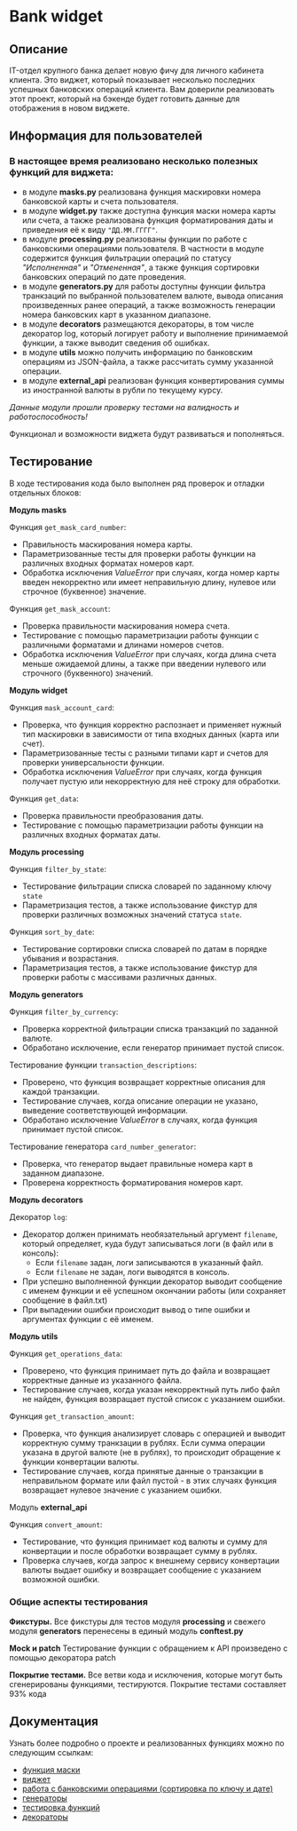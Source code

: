 # Bank widget

## Описание
IT-отдел крупного банка делает новую фичу для личного кабинета клиента. 
Это виджет, который показывает несколько последних успешных банковских операций клиента. 
Вам доверили реализовать этот проект, который на бэкенде будет готовить данные для отображения в новом виджете.

## Информация для пользователей
### В настоящее время реализовано несколько полезных функций для виджета:
+ в модуле **masks.py** реализована функция маскировки номера банковской карты и счета пользователя.
+ в модуле **widget.py** также доступна функция маски номера карты или счета, а также реализована функция форматирования даты и приведения её к виду `"ДД.ММ.ГГГГ"`.
+ в модуле **processing.py** реализованы функции по работе с банковскими операциями пользователя. В частности в модуле содержится функция фильтрации операций по статусу *"Исполненная"* и *"Отмененная"*, а также функция сортировки банковских операций по дате проведения.
+ в модуле **generators.py** для работы доступны функции фильтра транкзаций по выбранной пользователем валюте, вывода описания произведенных ранее операций, а также возможность генерации номера банковских карт в указанном диапазоне.
+ в модуле **decorators** размещаются декораторы, в том числе декоратор log, который логирует работу и выполнение принимаемой функции, а также выводит сведения об ошибках.
+ в модуле **utils** можно получить информацию по банковским операциям из JSON-файла, а также рассчитать сумму указанной операции.
+ в модуле **external_api** реализован функция конвертирования суммы из иностранной валюты в рубли по текущему курсу.

_Данные модули прошли проверку тестами на валидность и работоспособность!_

Функционал и возможности виджета будут развиваться и пополняться.

## Тестирование
В ходе тестирования кода было выполнен ряд проверок и отладки отдельных блоков:

**Модуль masks**  

Функция `get_mask_card_number`:
+ Правильность маскирования номера карты.
+ Параметризованные тесты для проверки работы функции на различных входных форматах номеров карт.
+ Обработка исключения _ValueError_ при случаях, когда номер карты введен некорректно или имеет неправильную длину, нулевое или строчное (буквенное) значение. 

Функция `get_mask_account`:
+ Проверка правильности маскирования номера счета.
+ Тестирование с помощью параметризации работы функции с различными форматами и длинами номеров счетов.
+ Обработка исключения _ValueError_ при случаях, когда длина счета меньше ожидаемой длины, а также при введении нулевого или строчного (буквенного) значений.

**Модуль widget**  

Функция `mask_account_card`:
+ Проверка, что функция корректно распознает и применяет нужный тип маскировки в зависимости от типа входных данных (карта или счет).
+ Параметризованные тесты с разными типами карт и счетов для проверки универсальности функции.
+ Обработка исключения _ValueError_ при случаях, когда функция получает пустую или некорректную для неё строку для обработки.

Функция `get_data`:
+ Проверка правильности преобразования даты.
+ Тестирование с помощью параметризации работы функции на различных входных форматах даты.

**Модуль processing**  

Функция `filter_by_state`:
+ Тестирование фильтрации списка словарей по заданному ключу `state`
+ Параметризация тестов, а также использование фикстур для проверки различных возможных значений статуса `state`.

Функция `sort_by_date`:
+ Тестирование сортировки списка словарей по датам в порядке убывания и возрастания.
+ Параметризация тестов, а также использование фикстур для проверки работы с массивами различных данных.

**Модуль generators**

Функция `filter_by_currency`:
+ Проверка корректной фильтрации списка транзакций по заданной валюте.
+ Обработано исключение, если генератор принимает пустой список.

Тестирование функции `transaction_descriptions`:
+ Проверено, что функция возвращает корректные описания для каждой транзакции.
+ Тестирование случаев, когда описание операции не указано, выведение соответствующей информации.
+ Обработано исключение _ValueError_ в случаях, когда функция принимает пустой список.

Тестирование генератора `card_number_generator`:
+ Проверка, что генератор выдает правильные номера карт в заданном диапазоне.
+ Проверена корректность форматирования номеров карт.

**Модуль decorators**

Декоратор `log`:
+ Декоратор должен принимать необязательный аргумент `filename`, который определяет, куда будут записываться логи (в файл или в консоль):
    - Если `filename` задан, логи записываются в указанный файл.
    - Если `filename` не задан, логи выводятся в консоль.
+ При успешно выполненной функции декоратор выводит сообщение с именем функции и её успешном окончании работы (или сохраняет сообщение в файл.txt)
+ При выпадении ошибки происходит вывод о типе ошибки и аргументах функции с её именем.

**Модуль utils**

Функция `get_operations_data`:
+ Проверено, что функция принимает путь до файла и возвращает корректные данные из указанного файла.
+ Тестирование случаев, когда указан некорректный путь либо файл не найден, функция возвращает пустой список с указанием ошибки.

Функция `get_transaction_amount`:
+ Проверка, что функция анализирует словарь с операцией и выводит корректную сумму транкзации в рублях. 
Если сумма операции указана в другой валюте (не в рублях), то происходит обращение к функции конвертации валюты.
+ Тестирование случаев, когда принятые данные о транзакции в неправильном формате или файл пустой - в этих случаях функция возвращает нулевое значение с указанием ошибки.

Модуль **external_api**

Функция `convert_amount`:
+ Тестирование, что функция принимает код валюты и сумму для конвертации и после обработки возвращает сумму в рублях.
+ Проверка случаев, когда запрос к внешнему сервису конвертации валюты выдает ошибку и возвращает сообщение с указанием возможной ошибки.

### Общие аспекты тестирования
**Фикстуры.** 
Все фикстуры для тестов модуля **processing** и свежего модуля **generators** перенесены в единый модуль **conftest.py**

**Mock и patch**
Тестирование функции с обращением к API произведено с помощью декоратора patch

**Покрытие тестами.** 
Все ветви кода и исключения, которые могут быть сгенерированы функциями, тестируются.
Покрытие тестами составляет 93% кода


## Документация
Узнать более подробно о проекте и реализованных функциях можно по следующим ссылкам:
- [функция маски](Homework_9.1.md)
- [виджет](Homework_9.2.md)
- [работа с банковскими операциями (сортировка по ключу и дате)](Homework_10.1.md)
- [генераторы](Homework_11.1.md)
- [тестировка функций](Homework_10.2.md)
- [декораторы](Homework_11.2.md)
